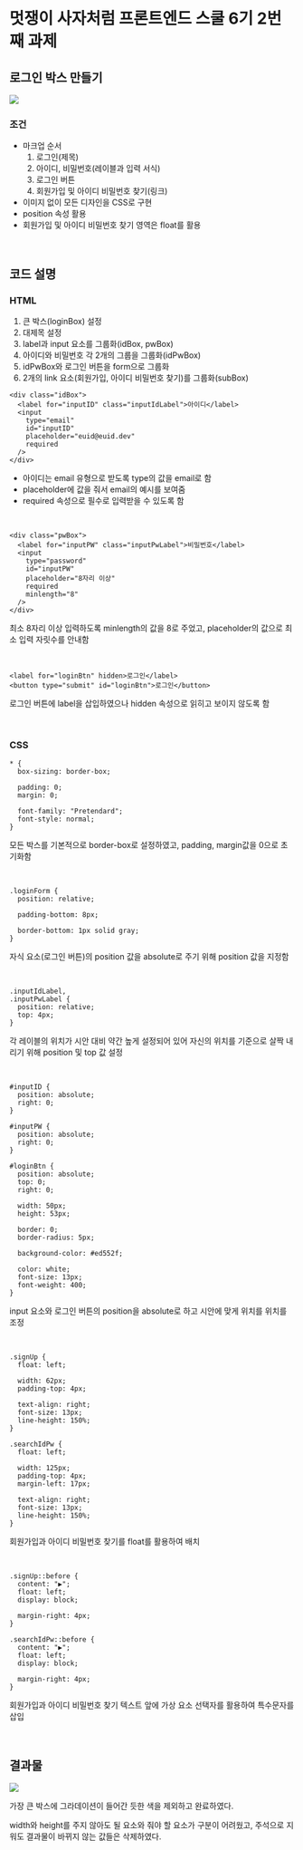 # 멋쟁이 사자처럼 프론트엔드 스쿨 6기 2번째 과제

## 로그인 박스 만들기

<img src="./image/completed.png">

### 조건

- 마크업 순서
  1. 로그인(제목)
  2. 아이디, 비밀번호(레이블과 입력 서식)
  3. 로그인 버튼
  4. 회원가입 및 아이디 비밀번호 찾기(링크)
- 이미지 없이 모든 디자인을 CSS로 구현
- position 속성 활용
- 회원가입 및 아이디 비밀번호 찾기 영역은 float를 활용

<br>

## 코드 설명

### HTML

1. 큰 박스(loginBox) 설정
2. 대제목 설정
3. label과 input 요소를 그룹화(idBox, pwBox)
4. 아이디와 비밀번호 각 2개의 그룹을 그룹화(idPwBox)
5. idPwBox와 로그인 버튼을 form으로 그룹화
6. 2개의 link 요소(회원가입, 아이디 비밀번호 찾기)를 그룹화(subBox)

```
<div class="idBox">
  <label for="inputID" class="inputIdLabel">아이디</label>
  <input
    type="email"
    id="inputID"
    placeholder="euid@euid.dev"
    required
  />
</div>
```

- 아이디는 email 유형으로 받도록 type의 값을 email로 함
- placeholder에 값을 줘서 email의 예시를 보여줌
- required 속성으로 필수로 입력받을 수 있도록 함

<br>

```
<div class="pwBox">
  <label for="inputPW" class="inputPwLabel">비밀번호</label>
  <input
    type="password"
    id="inputPW"
    placeholder="8자리 이상"
    required
    minlength="8"
  />
</div>
```

최소 8자리 이상 입력하도록 minlength의 값을 8로 주었고, placeholder의 값으로 최소 입력 자릿수를 안내함

<br>

```
<label for="loginBtn" hidden>로그인</label>
<button type="submit" id="loginBtn">로그인</button>
```

로그인 버튼에 label을 삽입하였으나 hidden 속성으로 읽히고 보이지 않도록 함

<br>

### CSS

```
* {
  box-sizing: border-box;

  padding: 0;
  margin: 0;

  font-family: "Pretendard";
  font-style: normal;
}
```

모든 박스를 기본적으로 border-box로 설정하였고, padding, margin값을 0으로 초기화함

<br>

```
.loginForm {
  position: relative;

  padding-bottom: 8px;

  border-bottom: 1px solid gray;
}
```

자식 요소(로그인 버튼)의 position 값을 absolute로 주기 위해 position 값을 지정함

<br>

```
.inputIdLabel,
.inputPwLabel {
  position: relative;
  top: 4px;
}
```

각 레이블의 위치가 시안 대비 약간 높게 설정되어 있어 자신의 위치를 기준으로 살짝 내리기 위해 position 및 top 값 설정

<br>

```
#inputID {
  position: absolute;
  right: 0;
}

#inputPW {
  position: absolute;
  right: 0;
}

#loginBtn {
  position: absolute;
  top: 0;
  right: 0;

  width: 50px;
  height: 53px;

  border: 0;
  border-radius: 5px;

  background-color: #ed552f;

  color: white;
  font-size: 13px;
  font-weight: 400;
}
```

input 요소와 로그인 버튼의 position을 absolute로 하고 시안에 맞게 위치를 위치를 조정

<br>

```
.signUp {
  float: left;

  width: 62px;
  padding-top: 4px;

  text-align: right;
  font-size: 13px;
  line-height: 150%;
}

.searchIdPw {
  float: left;

  width: 125px;
  padding-top: 4px;
  margin-left: 17px;

  text-align: right;
  font-size: 13px;
  line-height: 150%;
}

```

회원가입과 아이디 비밀번호 찾기를 float를 활용하여 배치

<br>

```
.signUp::before {
  content: "▶";
  float: left;
  display: block;

  margin-right: 4px;
}

.searchIdPw::before {
  content: "▶";
  float: left;
  display: block;

  margin-right: 4px;
}
```

회원가입과 아이디 비밀번호 찾기 텍스트 앞에 가상 요소 선택자를 활용하여 특수문자를 삽입

<br>

## 결과물

<img src="./image/mycompleted.png">

가장 큰 박스에 그라데이션이 들어간 듯한 색을 제외하고 완료하였다.

width와 height를 주지 않아도 될 요소와 줘야 할 요소가 구분이 어려웠고, 주석으로 지워도 결과물이 바뀌지 않는 값들은 삭제하였다.
